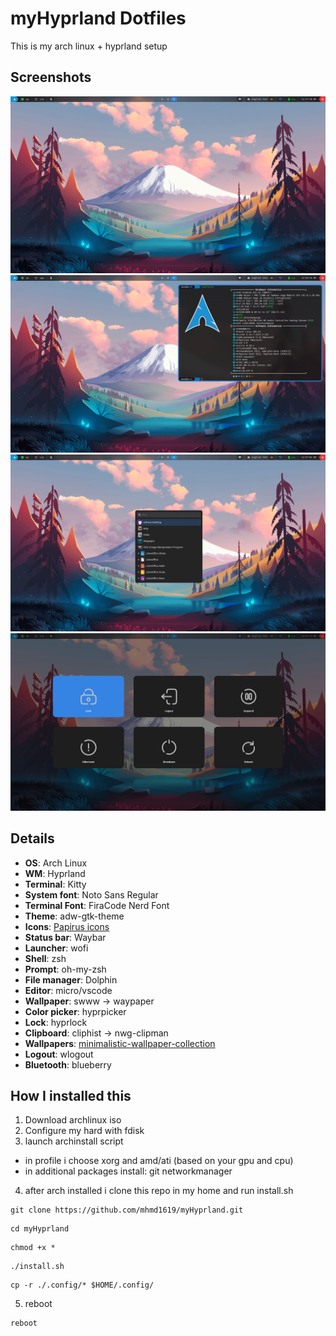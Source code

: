 # myHyprland Dotfiles

This is my arch linux + hyprland setup

## Screenshots

<img alt="screenshot" src="./images/1.png">
<img alt="screenshot" src="./images/2.png">
<img alt="screenshot" src="./images/3.png">
<img alt="screenshot" src="./images/4.png">

## Details

- **OS**: Arch Linux
- **WM**: Hyprland
- **Terminal**: Kitty
- **System font**: Noto Sans Regular
- **Terminal Font**: FiraCode Nerd Font
- **Theme**: adw-gtk-theme
- **Icons**: [Papirus icons](https://github.com/PapirusDevelopmentTeam/papirus-icon-theme)
- **Status bar**: Waybar
- **Launcher**: wofi
- **Shell**: zsh
- **Prompt**: oh-my-zsh
- **File manager**: Dolphin
- **Editor**: micro/vscode
- **Wallpaper**: swww -> waypaper
- **Color picker**: hyprpicker
- **Lock**: hyprlock
- **Clipboard**: cliphist -> nwg-clipman
- **Wallpapers**: [minimalistic-wallpaper-collection](https://github.com/DenverCoder1/minimalistic-wallpaper-collection)
- **Logout**: wlogout
- **Bluetooth**: blueberry

## How I installed this

1. Download archlinux iso
2. Configure my hard with fdisk
3. launch archinstall script

- in profile i choose xorg and amd/ati (based on your gpu and cpu)
- in additional packages install: git networkmanager

4. after arch installed i clone this repo in my home and run install.sh

```
git clone https://github.com/mhmd1619/myHyprland.git
```

```
cd myHyprland
```

```
chmod +x *
```

```
./install.sh
```

```
cp -r ./.config/* $HOME/.config/
```

5. reboot

```
reboot
```
